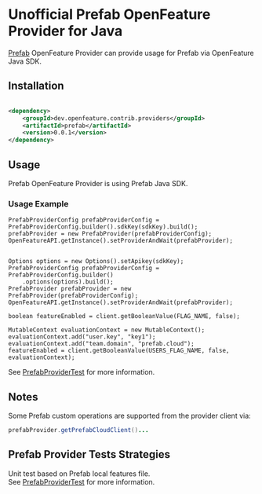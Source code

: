 # Unofficial Prefab OpenFeature Provider for Java

[Prefab](https://www.prefab.cloud/) OpenFeature Provider can provide usage for Prefab via OpenFeature Java SDK.

## Installation

<!-- x-release-please-start-version -->

```xml

<dependency>
    <groupId>dev.openfeature.contrib.providers</groupId>
    <artifactId>prefab</artifactId>
    <version>0.0.1</version>
</dependency>
```

<!-- x-release-please-end-version -->

## Usage
Prefab OpenFeature Provider is using Prefab Java SDK.

### Usage Example

```
PrefabProviderConfig prefabProviderConfig = PrefabProviderConfig.builder().sdkKey(sdkKey).build();
prefabProvider = new PrefabProvider(prefabProviderConfig);
OpenFeatureAPI.getInstance().setProviderAndWait(prefabProvider);


Options options = new Options().setApikey(sdkKey);
PrefabProviderConfig prefabProviderConfig = PrefabProviderConfig.builder()
    .options(options).build();
PrefabProvider prefabProvider = new PrefabProvider(prefabProviderConfig);
OpenFeatureAPI.getInstance().setProviderAndWait(prefabProvider);

boolean featureEnabled = client.getBooleanValue(FLAG_NAME, false);

MutableContext evaluationContext = new MutableContext();
evaluationContext.add("user.key", "key1");
evaluationContext.add("team.domain", "prefab.cloud");
featureEnabled = client.getBooleanValue(USERS_FLAG_NAME, false, evaluationContext);
```

See [PrefabProviderTest](./src/test/java/dev/openfeature/contrib/providers/prefab/PrefabProviderTest.java)
for more information.

## Notes
Some Prefab custom operations are supported from the provider client via:

```java
prefabProvider.getPrefabCloudClient()...
```

## Prefab Provider Tests Strategies

Unit test based on Prefab local features file.  
See [PrefabProviderTest](./src/test/java/dev/openfeature/contrib/providers/prefab/PrefabProviderTest.java)
for more information.
